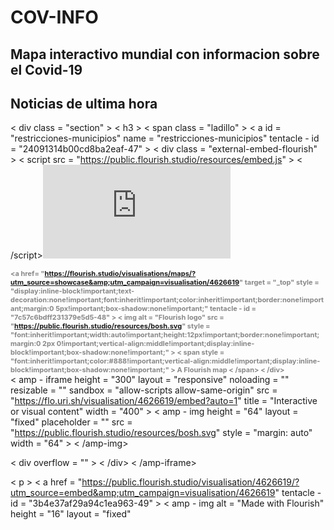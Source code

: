 # COV-INFO

## Mapa interactivo mundial con informacion sobre el Covid-19
<div class="bingwidget" data-type="covid19_map" data-market="es-ES" data-language="es_ES" data-location-id="/Spain"></div>

<script src="//www.bing.com/widget/bootstrap.answer.js" async=""></script>



## Noticias de ultima hora

< div class = "section" > < h3 > < span class = "ladillo" > < a id = "restricciones-municipios"
name = "restricciones-municipios"
tentacle - id = "24091314b00cd8ba2eaf-47" > < div class = "external-embed-flourish" >
  <
  script src = "https://public.flourish.studio/resources/embed.js" > < /script><iframe scrolling="no" frameborder="0" title="Interactive or visual content" sandbox="allow-same-origin allow-forms allow-scripts allow-downloads allow-popups allow-popups-to-escape-sandbox allow-top-navigation-by-user-activation" src="https:/ / flo.uri.sh / visualisation / 4626619 / embed ? auto = 1 " style="
width: 100 % ;
height: 628.859 px;
"></iframe><div class="
flourish - credit " style="
width: 100 % !important;
margin: 0 0 4 px!important;
text - align: right!important;
font - family: Helvetica, sans - serif!important;
color: #888!important;font-size:11px!important;font-weight:bold!important;font-style:normal!important;-webkit-font-smoothing:antialiased!important;box-shadow:none!important;"><a href= "https://flourish.studio/visualisations/maps/?utm_source=showcase&amp;utm_campaign=visualisation/4626619"
target = "_top"
style = "display:inline-block!important;text-decoration:none!important;font:inherit!important;color:inherit!important;border:none!important;margin:0 5px!important;box-shadow:none!important;"
tentacle - id = "7c57c6bdff231379e5d5-48" > < img alt = "Flourish logo"
src = "https://public.flourish.studio/resources/bosh.svg"
style = "font:inherit!important;width:auto!important;height:12px!important;border:none!important;margin:0 2px 0!important;vertical-align:middle!important;display:inline-block!important;box-shadow:none!important;" > < span style = "font:inherit!important;color:#888!important;vertical-align:middle!important;display:inline-block!important;box-shadow:none!important;" > A Flourish map < /span></a > < /div></div >
  <
  amp - iframe height = "300"
layout = "responsive"
noloading = ""
resizable = ""
sandbox = "allow-scripts allow-same-origin"
src = "https://flo.uri.sh/visualisation/4626619/embed?auto=1"
title = "Interactive or visual content"
width = "400" > < amp - img height = "64"
layout = "fixed"
placeholder = ""
src = "https://public.flourish.studio/resources/bosh.svg"
style = "margin: auto"
width = "64" > < /amp-img>

  <
  div overflow = "" > < /div> <
  /amp-iframe>

  <
  p > < a href = "https://public.flourish.studio/visualisation/4626619/?utm_source=embed&amp;utm_campaign=visualisation/4626619"
tentacle - id = "3b4e37af29a94c1ea963-49" > < amp - img alt = "Made with Flourish"
height = "16"
layout = "fixed"

